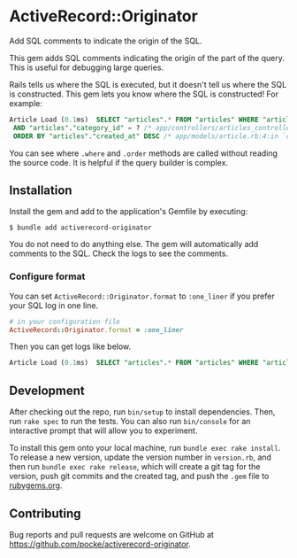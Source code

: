 # ActiveRecord::Originator

Add SQL comments to indicate the origin of the SQL.

This gem adds SQL comments indicating the origin of the part of the query. This is useful for debugging large queries.

Rails tells us where the SQL is executed, but it doesn't tell us where the SQL is constructed.
This gem lets you know where the SQL is constructed! For example:

```sql
Article Load (0.1ms)  SELECT "articles".* FROM "articles" WHERE "articles"."status" = ? /* app/models/article.rb:3:in `published' */
 AND "articles"."category_id" = ? /* app/controllers/articles_controller.rb:3:in `index' */
 ORDER BY "articles"."created_at" DESC /* app/models/article.rb:4:in `order_by_latest' */
```

You can see where `.where` and `.order` methods are called without reading the source code. It is helpful if the query builder is complex.

## Installation

Install the gem and add to the application's Gemfile by executing:

```console
$ bundle add activerecord-originator
```

You do not need to do anything else. The gem will automatically add comments to the SQL.
Check the logs to see the comments.

### Configure format

You can set `ActiveRecord::Originator.format` to `:one_liner` if you prefer your SQL log in one line.

```ruby
# in your configuration file
ActiveRecord::Originator.format = :one_liner
```

Then you can get logs like below.

```sql
Article Load (0.1ms)  SELECT "articles".* FROM "articles" WHERE "articles"."status" = ? /* <- app/models/article.rb:3:in `published' */ AND "articles"."category_id" = ? /* <- app/controllers/articles_controller.rb:3:in `index' */ ORDER BY "articles"."created_at" DESC /* <- app/models/article.rb:4:in `order_by_latest' */
```

## Development

After checking out the repo, run `bin/setup` to install dependencies. Then, run `rake spec` to run the tests. You can also run `bin/console` for an interactive prompt that will allow you to experiment.

To install this gem onto your local machine, run `bundle exec rake install`. To release a new version, update the version number in `version.rb`, and then run `bundle exec rake release`, which will create a git tag for the version, push git commits and the created tag, and push the `.gem` file to [rubygems.org](https://rubygems.org).

## Contributing

Bug reports and pull requests are welcome on GitHub at https://github.com/pocke/activerecord-originator.
